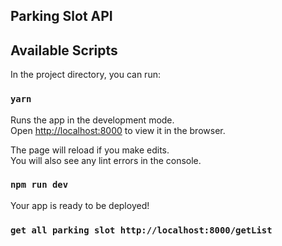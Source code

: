 ## Parking Slot API

## Available Scripts

In the project directory, you can run:

### `yarn`

Runs the app in the development mode.<br>
Open [http://localhost:8000](http://localhost:8000) to view it in the browser.

The page will reload if you make edits.<br>
You will also see any lint errors in the console.

### `npm run dev`

Your app is ready to be deployed!

### `get all parking slot http://localhost:8000/getList`

